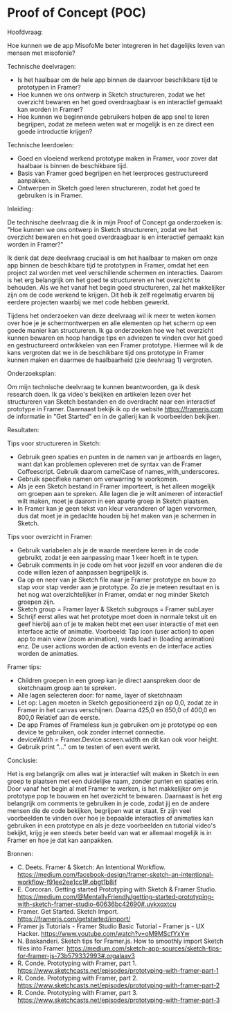 # Proof of Concept (POC)

Hoofdvraag: 

Hoe kunnen we de app MisofoMe beter integreren in het dagelijks leven van mensen met misofonie?

Technische deelvragen:
- Is het haalbaar om de hele app binnen de daarvoor beschikbare tijd te prototypen in Framer? 
- Hoe kunnen we ons ontwerp in Sketch structureren, zodat we het overzicht bewaren en het goed overdraagbaar is en interactief gemaakt kan worden in Framer?
- Hoe kunnen we beginnende gebruikers helpen de app snel te leren begrijpen, zodat ze meteen weten wat er mogelijk is en ze direct een goede introductie krijgen?

Technische leerdoelen:
- Goed en vloeiend werkend prototype maken in Framer, voor zover dat haalbaar is binnen de beschikbare tijd.
- Basis van Framer goed begrijpen en het leerproces gestructureerd aanpakken. 
- Ontwerpen in Sketch goed leren structureren, zodat het goed te gebruiken is in Framer. 

Inleiding:

De technische deelvraag die ik in mijn Proof of Concept ga onderzoeken is:
"Hoe kunnen we ons ontwerp in Sketch structureren, zodat we het overzicht bewaren en het goed overdraagbaar is en interactief gemaakt kan worden in Framer?"

Ik denk dat deze deelvraag cruciaal is om het haalbaar te maken om onze app binnen de beschikbare tijd te prototypen in Framer, omdat het een project zal worden met veel verschillende schermen en interacties. Daarom is het erg belangrijk om het goed te structureren en het overzicht te behouden. Als we het vanaf het begin goed structureren, zal het makkelijker zijn om de code werkend te krijgen. Dit heb ik zelf regelmatig ervaren bij eerdere projecten waarbij we met code hebben gewerkt. 

Tijdens het onderzoeken van deze deelvraag wil ik meer te weten komen over hoe je je schermontwerpen en alle elementen op het scherm op een goede manier kan structureren. Ik ga onderzoeken hoe we het overzicht kunnen bewaren en hoop handige tips en adviezen te vinden over het goed en gestructureerd ontwikkelen van een Framer prototype. Hiermee wil ik de kans vergroten dat we in de beschikbare tijd ons prototype in Framer kunnen maken en daarmee de haalbaarheid (zie deelvraag 1) vergroten.

Onderzoeksplan:

Om mijn technische deelvraag te kunnen beantwoorden, ga ik desk research doen. Ik ga video's bekijken en artikelen lezen over het structureren van Sketch bestanden en de overdracht naar een interactief prototype in Framer. Daarnaast bekijk ik op de website https://framerjs.com de informatie in "Get Started" en in de gallerij kan ik voorbeelden bekijken. 

Resultaten: 

Tips voor structureren in Sketch:
- Gebruik geen spaties en punten in de namen van je artboards en lagen, want dat kan problemen opleveren met de syntax van de Framer Coffeescript. Gebruik daarom camelCase of names_with_underscores.
- Gebruik specifieke namen om verwarring te voorkomen. 
- Als je een Sketch bestand in Framer importeert, is het alleen mogelijk om groepen aan te spreken. Alle lagen die je wilt animeren of interactief wilt maken, moet je daarom in een aparte groep in Sketch plaatsen.
- In Framer kan je geen tekst van kleur veranderen of lagen vervormen, dus dat moet je in gedachte houden bij het maken van je schermen in Sketch.

Tips voor overzicht in Framer:
- Gebruik variabelen als je de waarde meerdere keren in de code gebruikt, zodat je een aanpassing maar 1 keer hoeft in te typen.
- Gebruik comments in je code om het voor jezelf en voor anderen die de code willen lezen of aanpassen begrijpelijk is.
- Ga op en neer van je Sketch file naar je Framer prototype en bouw zo stap voor stap verder aan je prototype. Zo zie je meteen resultaat en is het nog wat overzichtelijker in Framer, omdat er nog minder Sketch groepen zijn.
- Sketch group = Framer layer & Sketch subgroups = Framer subLayer
- Schrijf eerst alles wat het prototype moet doen in normale tekst uit en geef hierbij aan of je te maken hebt met een user interactie of met een interface actie of animatie. Voorbeeld: Tap icon (user action) to open app to main view (zoom animation), vards load in (loading animation) enz. De user actions worden de action events en de interface acties worden de animaties. 

Framer tips:
- Children groepen in een groep kan je direct aanspreken door de sketchnaam.groep aan te spreken.
- Alle lagen selecteren door: for name, layer of sketchnaam
- Let op: Lagen moeten in Sketch gepositioneerd zijn op 0,0, zodat ze in Framer in het canvas verschijnen. Daarna 425,0 en 850,0 of 400,0 en 800,0 Relatief aan de eerste.
- De app Frames of Frameless kun je gebruiken om je prototype op een device te gebruiken, ook zonder internet connectie. 
- deviceWidth = Framer.Device.screen.width en dit kan ook voor height.
- Gebruik print "..." om te testen of een event werkt.

Conclusie:

Het is erg belangrijk om alles wat je interactief wilt maken in Sketch in een groep te plaatsen met een duidelijke naam, zonder punten en spaties erin. Door vanaf het begin al met Framer te werken, is het makkelijker om je prototype pop te bouwen en het overzicht te bewaren. Daarnaast is het erg belangrijk om comments te gebruiken in je code, zodat jij en de andere mensen die de code bekijken, begrijpen wat er staat. Er zijn veel voorbeelden te vinden over hoe je bepaalde interacties of animaties kan gebruiken in een prototype en als je deze voorbeelden en tutorial video's bekijkt, krijg je een steeds beter beeld van wat er allemaal mogelijk is in Framer en hoe je dat kan aanpakken. 

Bronnen:
- C. Deets. Framer & Sketch: An Intentional Workflow. https://medium.com/facebook-design/framer-sketch-an-intentional-workflow-f91ee2ee1cc1#.obgt1b8if
- E. Corcoran. Getting started Prototyping with Sketch & Framer Studio. https://medium.com/@MentallyFriendly/getting-started-prototyping-with-sketch-framer-studio-60636bc42690#.uykxqxtcu
- Framer. Get Started. Sketch Import. https://framerjs.com/getstarted/import/
- Framer js Tutorials - Framer Studio Basic Tutorial - Framer js - UX Hacker. https://www.youtube.com/watch?v=oM9MScfYxYw
- N. Baskanderi. Sketch tips for Framer.js. How to smoothly import Sketch files into Framer. https://medium.com/sketch-app-sources/sketch-tips-for-framer-js-73b579332993#.orgalaav3
- R. Conde. Prototyping with Framer, part 1. https://www.sketchcasts.net/episodes/prototyping-with-framer-part-1
- R. Conde. Prototyping with Framer, part 2. https://www.sketchcasts.net/episodes/prototyping-with-framer-part-2
- R. Conde. Prototyping with Framer, part 3. https://www.sketchcasts.net/episodes/prototyping-with-framer-part-3


